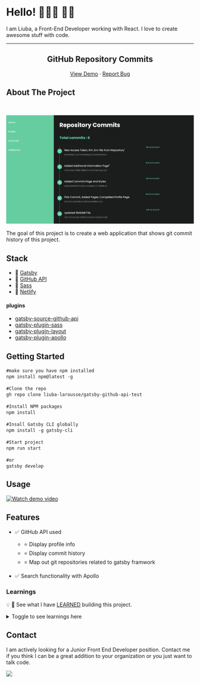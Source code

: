 <!-- @format -->

# Hello! 👩🏻‍🦰 🤙🏻

I am Liuba, a Front-End Developer working with React. I love to create awesome stuff with code.

---

<p align="center">
  <h2 align="center">GitHub Repository Commits</h2>

  <p align="center">
<p align="center">
    <a href="https://gatsby-githubapi-app.netlify.app">View Demo</a>
    ·
     <a href="https://github.com/liuba-larousse/gatsby-github-api-test/issues">Report Bug</a>
</p>
  </p>
</p>

<!-- ABOUT THE PROJECT -->

## About The Project

<br>

![landing page](https://github.com/liuba-larousse/gatsby-github-api-test/blob/main/screenshot.png)

The goal of this project is to create a web application that shows git commit history of this project.

<!--
![landing page](https://github.com/liuba-larousse/gatsby-github-api-test/blob/context-build/instaog1.png) -->

## Stack

<!-- This section should list any major frameworks that you built your project using. Leave any add-ons/plugins for the acknowledgements section. Here are a few examples. -->

- 🧱 [Gatsby](https://reactjs.org/)
- 📒 [GitHub API](https://developer.github.com/v3/)
- 🎨 [Sass](https://sass-lang.com/documentation)
- 🚀 [Netlify](https://www.netlify.com/)

#### plugins

- [gatsby-source-github-api](https://www.gatsbyjs.com/plugins/gatsby-source-github-api/)
- [gatsby-plugin-sass](https://www.gatsbyjs.com/plugins/gatsby-plugin-sass/)
- [gatsby-plugin-layout](https://www.gatsbyjs.com/plugins/gatsby-plugin-layout/?=gatsby%20layout#gatsby-plugin-layout)
- [gatsby-plugin-apollo](https://www.gatsbyjs.com/plugins/gatsby-plugin-apollo/?=gatsby%20apoll)

<!-- GETTING STARTED -->

## Getting Started

<!-- This is an example of how you may give instructions on setting up your project locally.
To get a local copy up and running follow these simple example steps. -->

```
#make sure you have npm installed
npm install npm@latest -g

#Clone the repo
gh repo clone liuba-larousse/gatsby-github-api-test

#Install NPM packages
npm install

#Insall Gatsby CLI globally
npm install -g gatsby-cli

#Start project
npm run start

#or
gatsby develop
```

<!-- USAGE EXAMPLES -->

## Usage

[![Watch demo video](https://www.innovasouthproject.eu/wp-content/uploads/2020/07/video_player_placeholder-1024x576.gif)](https://www.loom.com/share/6682b7260c9848b5af7e7ddf1c0505e4)

<!-- FEATURES-->

## Features

- ✅ GitHub API used

  - ⭐ Display profile info
  - ⭐ Display commit history
  - ⭐ Map out git repositories related to gatsby framwork

- ✅ Search functionality with Apollo

<!-- LEARNINGS -->

### Learnings

💡 📖 See what I have [LEARNED](https://github.com/liuba-larousse/gatsby-github-api-test/blob/dynamic-pages/LEARNINGS.md) building this project.

<details><summary>Toggle to see learnings here</summary>

Here are some things I learned while building this website:

<br>

🌴 Topic

🥥 Tip to remember

🌿 Better code practice

📖 Reading resources

<br>

## Gatsby

- 🥥 used gatsby-plugin-layout for setting consistent layouts across routes

- 🌴 APOLLO
  - 🥥`useLazyQuery() ` function to query on click
  - 🥥`qql` to write the query
  - 🥥 had to run `npm i @apollo/react-hooks`
  - 📖 [More about LazyQuery](https://www.apollographql.com/docs/react/api/react/hooks/#uselazyquery)

## Sass

- 🥥 change `import s from "./header.module.scss"` to `import * as s from "./header.module.scss` due to recent changes
- 🥥 store color varibles in a `global.scss` file for easy reuse

## Git

- 🥥 🌿 store access token in .env file and add .env to .gitignore otherwise github removes token

</details>

## Contact

I am actively looking for a Junior Front End Developer position. Contact me if you think I can be a great addition to your organization or you just want to talk code.

<a href="mailto:liubovkapitulskaya@gmail.com?"><img src="https://img.shields.io/badge/gmail-%23DD0031.svg?&style=for-the-badge&logo=gmail&logoColor=white"/></a>

<!-- ISSUES -->

<!-- CONTRIBUTING -->

<!-- ## Contributing

Contributions are what make the open source community such an amazing place to be learn, inspire, and create. Any contributions you make are **greatly appreciated**.

1. Fork the Project
2. Create your Feature Branch (`git checkout -b feature/NewFeature`)
3. Commit your Changes (`git commit -m 'Add some NewFeature'`)
4. Push to the Branch (`git push origin feature/NewFeature`)
5. Open a Pull Request -->

<!-- ACKNOWLEDGEMENTS -->

<!-- ## Acknowledgements -->
